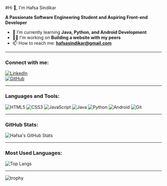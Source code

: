 #Hi 👋, I'm Hafsa Sindikar

**A Passionate Software Engineering Student and Aspiring Front-end Developer**

- 🌱 I’m currently learning **Java, Python, and Android Development**
- 👨‍💻 I'm working on **Building a website with my peers**
- 📫 How to reach me: **hafsasindikar@gmail.com**
  
---

### Connect with me:
[![LinkedIn](https://img.shields.io/badge/LinkedIn-0077B5?style=flat-square&logo=linkedin&logoColor=white)](https://www.linkedin.com/in/hafsa-sindikar-8195532a0/)   
[![GitHub](https://img.shields.io/badge/GitHub-181717?style=flat-square&logo=github)](https://github.com/HafsaSindikar)

---

### Languages and Tools:

![HTML5](https://img.shields.io/badge/HTML5-E34F26?style=for-the-badge&logo=html5&logoColor=white)
![CSS3](https://img.shields.io/badge/CSS3-1572B6?style=for-the-badge&logo=css3&logoColor=white)
![JavaScript](https://img.shields.io/badge/JavaScript-F7DF1E?style=for-the-badge&logo=javascript&logoColor=black)
![Java](https://img.shields.io/badge/Java-007396?style=for-the-badge&logo=java&logoColor=white)
![Python](https://img.shields.io/badge/Python-3776AB?style=for-the-badge&logo=python&logoColor=white)
![Android](https://img.shields.io/badge/Android-3DDC84?style=for-the-badge&logo=android&logoColor=white)
![Git](https://img.shields.io/badge/Git-F05032?style=for-the-badge&logo=git&logoColor=white)

---

### GitHub Stats:

![Hafsa's GitHub Stats](https://github-readme-stats.vercel.app/api?username=HafsaSindikar&show_icons=true&theme=dark)

---

### Most Used Languages:

![Top Langs](https://github-readme-stats.vercel.app/api/top-langs/?username=HafsaSindikar&layout=compact&theme=dark&langs_count=6)

---

![trophy](https://github-profile-trophy.vercel.app/?username=HafsaSindikar)
